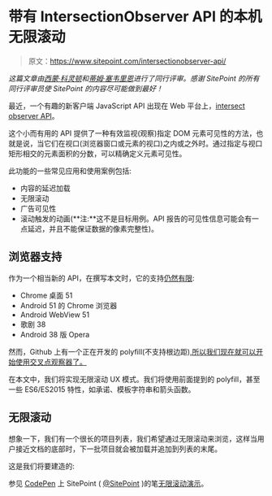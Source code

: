 # 带有 IntersectionObserver API 的本机无限滚动

> 原文：<https://www.sitepoint.com/intersectionobserver-api/>

*这篇文章由[西蒙·科灵顿](https://www.sitepoint.com/author/scodrington)和[蒂姆·塞韦里恩](https://www.sitepoint.com/author/tseverien)进行了同行评审。感谢 SitePoint 的所有同行评审员使 SitePoint 的内容尽可能做到最好！*

最近，一个有趣的新客户端 JavaScript API 出现在 Web 平台上，[intersect observer API](https://wicg.github.io/IntersectionObserver/)。

这个小而有用的 API 提供了一种有效监视(观察)指定 DOM 元素可见性的方法，也就是说，当它们在视口(浏览器窗口或元素的视口)之内或之外时。通过指定与视口矩形相交的元素面积的分数，可以精确定义元素可见性。

此功能的一些常见应用和使用案例包括:

*   内容的延迟加载
*   无限滚动
*   广告可见性
*   滚动触发的动画(**注:**这不是目标用例。API 报告的可见性信息可能会有一点延迟，并且不能保证数据的像素完整性)。

## 浏览器支持

作为一个相当新的 API，在撰写本文时，它的支持[仍然有限](https://www.chromestatus.com/feature/5695342691483648):

*   Chrome 桌面 51
*   Android 51 的 Chrome 浏览器
*   Android WebView 51
*   歌剧 38
*   Android 38 版 Opera

然而，Github 上有一个正在开发的 polyfill(不支持根边距)[,所以我们现在就可以开始使用交叉点观察器了。](https://github.com/surma-dump/IntersectionObserver/blob/polyfill/polyfill/intersectionobserver-polyfill.js)

在本文中，我们将实现无限滚动 UX 模式。我们将使用前面提到的 polyfill，甚至一些 ES6/ES2015 特性，如承诺、模板字符串和箭头函数。

## 无限滚动

想象一下，我们有一个很长的项目列表，我们希望通过无限滚动来浏览，这样当用户接近文档的底部时，下一批项目就会被加载并追加到列表的末尾。

这是我们将要建造的:

参见 [CodePen](http://codepen.io) 上 SitePoint ( [@SitePoint](http://codepen.io/SitePoint) )的笔[无限滚动演示](http://codepen.io/SitePoint/pen/xOompk/)。